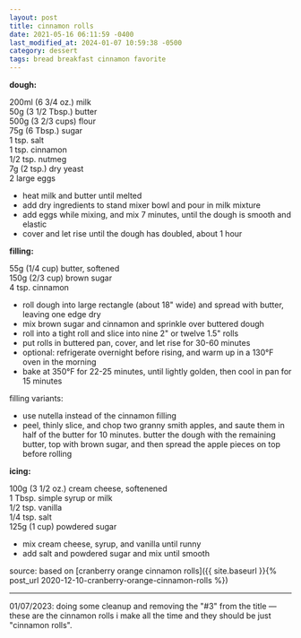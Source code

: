 ```yaml
---
layout: post
title: cinnamon rolls
date: 2021-05-16 06:11:59 -0400
last_modified_at: 2024-01-07 10:59:38 -0500
category: dessert
tags: bread breakfast cinnamon favorite
---
```


**dough:**

200ml (6 3/4 oz.) milk  
50g (3 1/2 Tbsp.) butter  
500g (3 2/3 cups) flour  
75g (6 Tbsp.) sugar  
1 tsp. salt  
1 tsp. cinnamon  
1/2 tsp. nutmeg  
7g (2 tsp.) dry yeast  
2 large eggs  

* heat milk and butter until melted
* add dry ingredients to stand mixer bowl and pour in milk mixture
* add eggs while mixing, and mix 7 minutes, until the dough is smooth and elastic
* cover and let rise until the dough has doubled, about 1 hour

**filling:**

55g (1/4 cup) butter, softened  
150g (2/3 cup) brown sugar  
4 tsp. cinnamon  
* roll dough into large rectangle (about 18" wide) and spread with butter, leaving one edge dry
* mix brown sugar and cinnamon and sprinkle over buttered dough
* roll into a tight roll and slice into nine 2" or twelve 1.5" rolls
* put rolls in buttered pan, cover, and let rise for 30-60 minutes
* optional: refrigerate overnight before rising, and warm up in a 130°F oven in the morning
* bake at 350°F for 22-25 minutes, until lightly golden, then cool in pan for 15 minutes

filling variants:
* use nutella instead of the cinnamon filling
* peel, thinly slice, and chop two granny smith apples, and saute them in half of the butter for
  10 minutes. butter the dough with the remaining butter, top with brown sugar, and then spread
  the apple pieces on top before rolling

**icing:**

100g (3 1/2 oz.) cream cheese, softenened  
1 Tbsp. simple syrup or milk  
1/2 tsp. vanilla  
1/4 tsp. salt  
125g (1 cup) powdered sugar  
* mix cream cheese, syrup, and vanilla until runny
* add salt and powdered sugar and mix until smooth

source: based on [cranberry orange cinnamon rolls]({{ site.baseurl }}{% post_url 2020-12-10-cranberry-orange-cinnamon-rolls %})

---

01/07/2023: doing some cleanup and removing the "#3" from the title — these are the cinnamon rolls
i make all the time and they should be just "cinnamon rolls".
